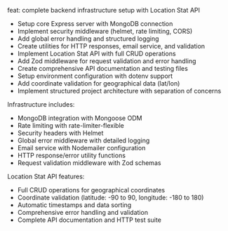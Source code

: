 feat: complete backend infrastructure setup with Location Stat API

- Setup core Express server with MongoDB connection
- Implement security middleware (helmet, rate limiting, CORS)
- Add global error handling and structured logging
- Create utilities for HTTP responses, email service, and validation
- Implement Location Stat API with full CRUD operations
- Add Zod middleware for request validation and error handling
- Create comprehensive API documentation and testing files
- Setup environment configuration with dotenv support
- Add coordinate validation for geographical data (lat/lon)
- Implement structured project architecture with separation of concerns

Infrastructure includes:
- MongoDB integration with Mongoose ODM
- Rate limiting with rate-limiter-flexible
- Security headers with Helmet
- Global error middleware with detailed logging
- Email service with Nodemailer configuration
- HTTP response/error utility functions
- Request validation middleware with Zod schemas

Location Stat API features:
- Full CRUD operations for geographical coordinates
- Coordinate validation (latitude: -90 to 90, longitude: -180 to 180)
- Automatic timestamps and data sorting
- Comprehensive error handling and validation
- Complete API documentation and HTTP test suite
